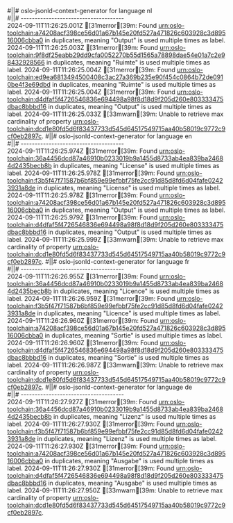 #||# oslo-jsonld-context-generator for language nl  
#||# -------------------------------------  
2024-09-11T11:26:25.001Z [31merror[39m: Found [urn:oslo-toolchain:a74208acf398ce56d01a67b145e20fd527a471826c603928c3d89516006cbba0](all-cultuurenjeugdinfrastructuur-ap.jsonld#L9054) in duplicates, meaning "Output" is used multiple times as label.
2024-09-11T11:26:25.003Z [31merror[39m: Found [urn:oslo-toolchain:9f8df25eabb29dd9cfa0052270b55d1565a78898dae54e01a7c2e98432928566](all-cultuurenjeugdinfrastructuur-ap.jsonld#L9083) in duplicates, meaning "Ruimte" is used multiple times as label.
2024-09-11T11:26:25.004Z [31merror[39m: Found [urn:oslo-toolchain:ed9ea6813494500408c3ac27a369b235e90f454c0864b72de0910be4f3e69dbd](all-cultuurenjeugdinfrastructuur-ap.jsonld#L1718) in duplicates, meaning "Ruimte" is used multiple times as label.
2024-09-11T11:26:25.004Z [31merror[39m: Found [urn:oslo-toolchain:d4dfaf5f4726546836e694498a98f8d18d9f205d260e803333475dbac8bbbd16](all-cultuurenjeugdinfrastructuur-ap.jsonld#L1753) in duplicates, meaning "Output" is used multiple times as label.
2024-09-11T11:26:25.033Z [33mwarn[39m: Unable to retrieve max cardinality of property [urn:oslo-toolchain:dcd1e80fd5d6f83437733d545d64517549715aa40b58019c9772c9cf0eb2897c](all-cultuurenjeugdinfrastructuur-ap.jsonld#L8170).
#||# oslo-jsonld-context-generator for language en  
#||# -------------------------------------  
2024-09-11T11:26:25.974Z [31merror[39m: Found [urn:oslo-toolchain:36a4456dcd87a46910b0233019b9a1455d8733ab4ea839ba24684d2435becb8b](all-cultuurenjeugdinfrastructuur-ap.jsonld#L1231) in duplicates, meaning "License" is used multiple times as label.
2024-09-11T11:26:25.978Z [31merror[39m: Found [urn:oslo-toolchain:f3b5f47f71587b6bf859e99efbbf75fe2cc91d85d8fd6d04fafe02423931a8de](all-cultuurenjeugdinfrastructuur-ap.jsonld#L2247) in duplicates, meaning "License" is used multiple times as label.
2024-09-11T11:26:25.978Z [31merror[39m: Found [urn:oslo-toolchain:a74208acf398ce56d01a67b145e20fd527a471826c603928c3d89516006cbba0](all-cultuurenjeugdinfrastructuur-ap.jsonld#L9054) in duplicates, meaning "Output" is used multiple times as label.
2024-09-11T11:26:25.979Z [31merror[39m: Found [urn:oslo-toolchain:d4dfaf5f4726546836e694498a98f8d18d9f205d260e803333475dbac8bbbd16](all-cultuurenjeugdinfrastructuur-ap.jsonld#L1753) in duplicates, meaning "Output" is used multiple times as label.
2024-09-11T11:26:25.999Z [33mwarn[39m: Unable to retrieve max cardinality of property [urn:oslo-toolchain:dcd1e80fd5d6f83437733d545d64517549715aa40b58019c9772c9cf0eb2897c](all-cultuurenjeugdinfrastructuur-ap.jsonld#L8170).
#||# oslo-jsonld-context-generator for language fr  
#||# -------------------------------------  
2024-09-11T11:26:26.955Z [31merror[39m: Found [urn:oslo-toolchain:36a4456dcd87a46910b0233019b9a1455d8733ab4ea839ba24684d2435becb8b](all-cultuurenjeugdinfrastructuur-ap.jsonld#L1231) in duplicates, meaning "Licence" is used multiple times as label.
2024-09-11T11:26:26.959Z [31merror[39m: Found [urn:oslo-toolchain:f3b5f47f71587b6bf859e99efbbf75fe2cc91d85d8fd6d04fafe02423931a8de](all-cultuurenjeugdinfrastructuur-ap.jsonld#L2247) in duplicates, meaning "Licence" is used multiple times as label.
2024-09-11T11:26:26.960Z [31merror[39m: Found [urn:oslo-toolchain:a74208acf398ce56d01a67b145e20fd527a471826c603928c3d89516006cbba0](all-cultuurenjeugdinfrastructuur-ap.jsonld#L9054) in duplicates, meaning "Sortie" is used multiple times as label.
2024-09-11T11:26:26.960Z [31merror[39m: Found [urn:oslo-toolchain:d4dfaf5f4726546836e694498a98f8d18d9f205d260e803333475dbac8bbbd16](all-cultuurenjeugdinfrastructuur-ap.jsonld#L1753) in duplicates, meaning "Sortie" is used multiple times as label.
2024-09-11T11:26:26.987Z [33mwarn[39m: Unable to retrieve max cardinality of property [urn:oslo-toolchain:dcd1e80fd5d6f83437733d545d64517549715aa40b58019c9772c9cf0eb2897c](all-cultuurenjeugdinfrastructuur-ap.jsonld#L8170).
#||# oslo-jsonld-context-generator for language de  
#||# -------------------------------------  
2024-09-11T11:26:27.927Z [31merror[39m: Found [urn:oslo-toolchain:36a4456dcd87a46910b0233019b9a1455d8733ab4ea839ba24684d2435becb8b](all-cultuurenjeugdinfrastructuur-ap.jsonld#L1231) in duplicates, meaning "Lizenz" is used multiple times as label.
2024-09-11T11:26:27.930Z [31merror[39m: Found [urn:oslo-toolchain:f3b5f47f71587b6bf859e99efbbf75fe2cc91d85d8fd6d04fafe02423931a8de](all-cultuurenjeugdinfrastructuur-ap.jsonld#L2247) in duplicates, meaning "Lizenz" is used multiple times as label.
2024-09-11T11:26:27.930Z [31merror[39m: Found [urn:oslo-toolchain:a74208acf398ce56d01a67b145e20fd527a471826c603928c3d89516006cbba0](all-cultuurenjeugdinfrastructuur-ap.jsonld#L9054) in duplicates, meaning "Ausgabe" is used multiple times as label.
2024-09-11T11:26:27.930Z [31merror[39m: Found [urn:oslo-toolchain:d4dfaf5f4726546836e694498a98f8d18d9f205d260e803333475dbac8bbbd16](all-cultuurenjeugdinfrastructuur-ap.jsonld#L1753) in duplicates, meaning "Ausgabe" is used multiple times as label.
2024-09-11T11:26:27.950Z [33mwarn[39m: Unable to retrieve max cardinality of property [urn:oslo-toolchain:dcd1e80fd5d6f83437733d545d64517549715aa40b58019c9772c9cf0eb2897c](all-cultuurenjeugdinfrastructuur-ap.jsonld#L8170).
